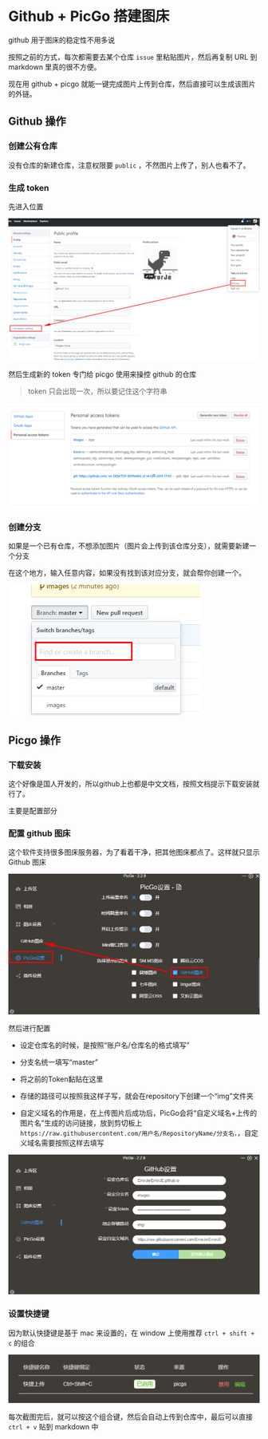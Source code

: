 # Github + PicGo 搭建图床

github 用于图床的稳定性不用多说

按照之前的方式，每次都需要去某个仓库 `issue` 里粘贴图片，然后再复制 URL 到 markdown 里真的很不方便。



现在用 github + picgo 就能一键完成图片上传到仓库，然后直接可以生成该图片的外链。



## Github 操作

### 创建公有仓库

没有仓库的新建仓库，注意权限要 `public` ，不然图片上传了，别人也看不了。



### 生成 token

先进入位置

<a data-fancybox title="" href="https://raw.githubusercontent.com/ErrorJe/ErrorJE.github.io/images/img/20200108020745.png">![](https://raw.githubusercontent.com/ErrorJe/ErrorJE.github.io/images/img/20200108020745.png)</a>



然后生成新的 token 专门给 picgo 使用来操控 github 的仓库

> token 只会出现一次，所以要记住这个字符串

<a data-fancybox title="" href="https://raw.githubusercontent.com/ErrorJe/ErrorJE.github.io/images/img/20200108020811.png">![](https://raw.githubusercontent.com/ErrorJe/ErrorJE.github.io/images/img/20200108020811.png)</a>

### 创建分支

如果是一个已有仓库，不想添加图片（图片会上传到该仓库分支），就需要新建一个分支

在这个地方，输入任意内容，如果没有找到该对应分支，就会帮你创建一个。

<a data-fancybox title="" href="https://raw.githubusercontent.com/ErrorJe/ErrorJE.github.io/images/img/20200108021004.png">![](https://raw.githubusercontent.com/ErrorJe/ErrorJE.github.io/images/img/20200108021004.png)</a>



## Picgo 操作

### 下载安装

这个好像是国人开发的，所以github上也都是中文文档，按照文档提示下载安装就行了。

主要是配置部分



### 配置 github 图床

这个软件支持很多图床服务器，为了看着干净，把其他图床都点了。这样就只显示 Github 图床

<a data-fancybox title="" href="https://raw.githubusercontent.com/ErrorJe/ErrorJE.github.io/images/img/20200108021156.png">![](https://raw.githubusercontent.com/ErrorJe/ErrorJE.github.io/images/img/20200108021156.png)</a>



然后进行配置

- 设定仓库名的时候，是按照“账户名/仓库名的格式填写”

- 分支名统一填写“master”

- 将之前的Token黏贴在这里

- 存储的路径可以按照我这样子写，就会在repository下创建一个“img”文件夹

- 自定义域名的作用是，在上传图片后成功后，PicGo会将“自定义域名+上传的图片名”生成的访问链接，放到剪切板上`https://raw.githubusercontent.com/用户名/RepositoryName/分支名，`，自定义域名需要按照这样去填写

<a data-fancybox title="" href="https://raw.githubusercontent.com/ErrorJe/ErrorJE.github.io/images/img/20200108021403.png">![](https://raw.githubusercontent.com/ErrorJe/ErrorJE.github.io/images/img/20200108021403.png)</a>



### 设置快捷键

因为默认快捷键是基于 mac 来设置的，在 window 上使用推荐 `ctrl + shift + c` 的组合

<a data-fancybox title="" href="https://raw.githubusercontent.com/ErrorJe/ErrorJE.github.io/images/img/20200108021603.png">![](https://raw.githubusercontent.com/ErrorJe/ErrorJE.github.io/images/img/20200108021603.png)</a>

每次截图完后，就可以按这个组合键，然后会自动上传到仓库中，最后可以直接 `ctrl + v` 贴到 markdown 中

